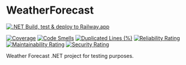 # WeatherForecast
[![.NET Build, test & deploy to Railway.app](https://github.com/bleite7/WeatherForecast/actions/workflows/dotnet.yml/badge.svg?branch=main)](https://github.com/bleite7/WeatherForecast/actions/workflows/dotnet.yml)

[![Coverage](https://sonarcloud.io/api/project_badges/measure?project=WeatherForecast&metric=coverage)](https://sonarcloud.io/summary/new_code?id=WeatherForecast)
[![Code Smells](https://sonarcloud.io/api/project_badges/measure?project=WeatherForecast&metric=code_smells)](https://sonarcloud.io/summary/new_code?id=WeatherForecast)
[![Duplicated Lines (%)](https://sonarcloud.io/api/project_badges/measure?project=WeatherForecast&metric=duplicated_lines_density)](https://sonarcloud.io/summary/new_code?id=WeatherForecast)
[![Reliability Rating](https://sonarcloud.io/api/project_badges/measure?project=WeatherForecast&metric=reliability_rating)](https://sonarcloud.io/summary/new_code?id=WeatherForecast) 
[![Maintainability Rating](https://sonarcloud.io/api/project_badges/measure?project=WeatherForecast&metric=sqale_rating)](https://sonarcloud.io/summary/new_code?id=WeatherForecast) 
[![Security Rating](https://sonarcloud.io/api/project_badges/measure?project=WeatherForecast&metric=security_rating)](https://sonarcloud.io/summary/new_code?id=WeatherForecast)

Weather Forecast .NET project for testing purposes.
